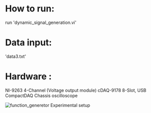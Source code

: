 # How to run:
run 'dynamic_signal_generation.vi'
# Data input:
'data3.txt'

# Hardware :

NI-9263 4-Channel (Voltage output module)
cDAQ-9178 8-Slot, USB CompactDAQ Chassis
oscilloscope

![function_generetor](https://user-images.githubusercontent.com/60459286/124017576-df61c780-d9b4-11eb-8123-fb4373364552.jpg)
Experimental setup
